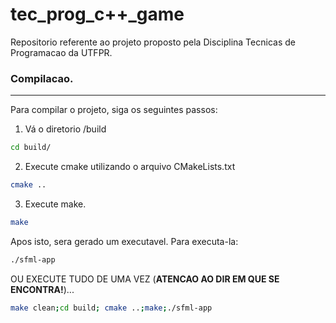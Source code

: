 # tec_prog_c++_game
Repositorio referente ao projeto proposto pela Disciplina Tecnicas de Programacao da UTFPR.

### Compilacao.
---
Para compilar o projeto, siga os seguintes passos:

1. Vá o diretorio /build
```bash
cd build/
```

2. Execute cmake utilizando o arquivo CMakeLists.txt
```bash
cmake ..
```

3. Execute make.
```bash
make
```

Apos isto, sera gerado um executavel. Para executa-la:
```bash
./sfml-app
```

OU EXECUTE TUDO DE UMA VEZ (**ATENCAO AO DIR EM QUE SE ENCONTRA!**)...
```bash
make clean;cd build; cmake ..;make;./sfml-app
```